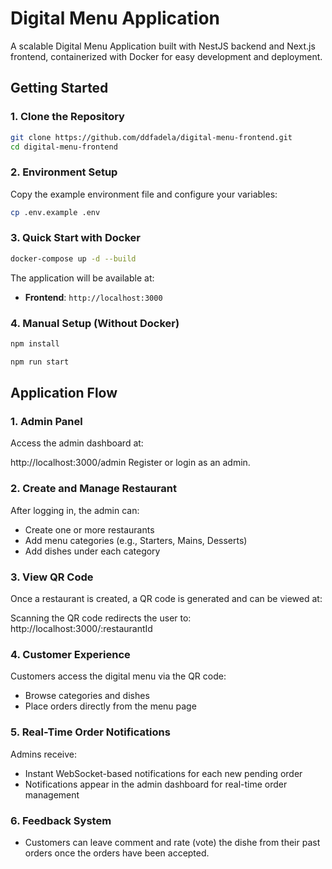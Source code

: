 # Digital Menu Application

A scalable Digital Menu Application built with NestJS backend and Next.js frontend, containerized with Docker for easy development and deployment.

## Getting Started

### 1. Clone the Repository

```bash
git clone https://github.com/ddfadela/digital-menu-frontend.git
cd digital-menu-frontend
```

### 2. Environment Setup

Copy the example environment file and configure your variables:

```bash
cp .env.example .env
```

### 3. Quick Start with Docker

```bash
docker-compose up -d --build
```

The application will be available at:

- **Frontend**: `http://localhost:3000`

### 4. Manual Setup (Without Docker)

```bash
npm install

npm run start
```

## Application Flow

### 1. Admin Panel

Access the admin dashboard at:

http://localhost:3000/admin
Register or login as an admin.

### 2. Create and Manage Restaurant

After logging in, the admin can:

- Create one or more restaurants
- Add menu categories (e.g., Starters, Mains, Desserts)
- Add dishes under each category

### 3. View QR Code

Once a restaurant is created, a QR code is generated and can be viewed at:

Scanning the QR code redirects the user to:
http://localhost:3000/:restaurantId

### 4. Customer Experience

Customers access the digital menu via the QR code:

- Browse categories and dishes
- Place orders directly from the menu page

### 5. Real-Time Order Notifications

Admins receive:

- Instant WebSocket-based notifications for each new pending order
- Notifications appear in the admin dashboard for real-time order management

### 6. Feedback System

- Customers can leave comment and rate (vote) the dishe from their past orders once the orders have been accepted.
